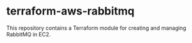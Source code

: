 # terraform-aws-rabbitmq
This repository contains a Terraform module for creating and managing RabbitMQ in EC2.
